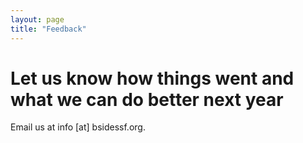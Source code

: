 ```yaml
---
layout: page
title: "Feedback"
---
```


# Let us know how things went and what we can do better next year

Email us at info [at] bsidessf.org.
